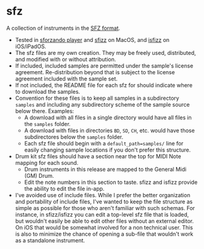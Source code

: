 # sfz
A collection of instruments in the [SFZ format](https://sfzformat.com). 

* Tested in [sforzando player](https://www.plogue.com/products/sforzando.html) and [sfizz](https://sfz.tools/sfizz/) on MacOS, and [isfizz](https://www.kiraqtech.jp/blog/isfizz-en/) on iOS/iPadOS.
* The sfz files are my own creation. They may be freely used, distributed, and modified with or without attribution.
* If included, included samples are permitted under the sample's license agreement. Re-distribution beyond that is subject to the license agreement included with the sample set.
* If not included, the README file for each sfz for should indicate where to download the samples.
* Convention for these files is to keep all samples in a subdirectory `samples` and including any subdirectory scheme of the sample source below there.
  Examples:
  * A download with all files in a single directory would have all files in the `samples` folder.
  * A download with files in directories `BD`, `SD`, `CH`, etc. would have those subdirectores below the `samples` folder.
  * Each sfz file should begin with a `default_path=samples/` line for easily changing sample locations if you don't prefer this structure.
* Drum kit sfz files should have a section near the top for MIDI Note mapping for each sound.
  * Drum instruments in this release are mapped to the General Midi (GM) Drum.
  * Edit the note numbers in this section to taste. sfizz and isfizz provide the ability to edit the file in-app.
* I've avoided use of include files. While I prefer the better organization and portability of include files, I've wanted to keep the file structure as simple as possible for those who aren't familiar with such schemas. For instance, in sfizz/isfizz you can edit a top-level sfz file that is loaded, but wouldn't easily be able to edit other files without an external editor. On iOS that would be somewhat involved for a non technical user. This is also to minimize the chance of opening a sub-file that wouldn't work as a standalone instrument.
